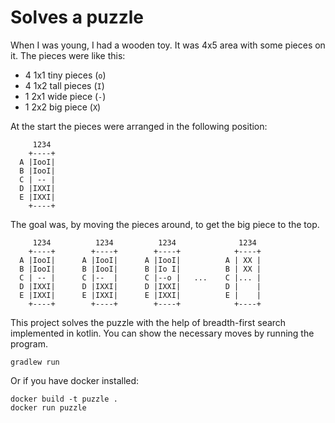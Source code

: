 # Solves a puzzle

When I was young, I had a wooden toy. It was 4x5 area with some pieces on it. The pieces were like this:

- 4 1x1 tiny pieces (`o`)
- 4 1x2 tall pieces (`I`)
- 1 2x1 wide piece (`-`)
- 1 2x2 big piece (`X`)

At the start the pieces were arranged in the following position:

```
     1234
    +----+
  A |IooI|
  B |IooI|
  C | -- |
  D |IXXI|
  E |IXXI|
    +----+
```

The goal was, by moving the pieces around, to get the big piece to the top.

```
     1234          1234          1234              1234     
    +----+        +----+        +----+            +----+    
  A |IooI|      A |IooI|      A |IooI|          A | XX |    
  B |IooI|      B |IooI|      B |Io I|          B | XX |    
  C | -- |      C |--  |      C |--o |   ...    C |... |    
  D |IXXI|      D |IXXI|      D |IXXI|          D |    |    
  E |IXXI|      E |IXXI|      E |IXXI|          E |    |    
    +----+        +----+        +----+            +----+    
```

This project solves the puzzle with the help of breadth-first search implemented in kotlin. You can show the necessary
moves by running the program.

    gradlew run

Or if you have docker installed:

    docker build -t puzzle .
    docker run puzzle
